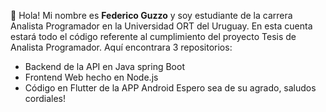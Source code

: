  👋 Hola! Mi nombre es **Federico Guzzo** y soy estudiante de la carrera Analista Programador en la Universidad ORT del Uruguay.
 En esta cuenta estará todo el código referente al cumplimiento del proyecto Tesis de Analista Programador. Aquí encontrara 3 repositorios: 
  - Backend de la API en Java spring Boot 
  - Frontend Web hecho en Node.js 
 -  Código en Flutter de la APP Android 
  Espero sea de su agrado, saludos cordiales!
